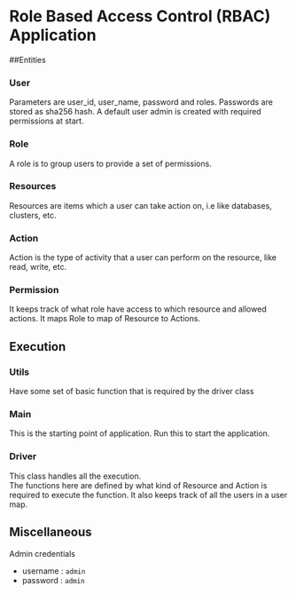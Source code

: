 # Role Based Access Control (RBAC) Application 

##Entities

### User
Parameters are user_id, user_name, password and roles.
Passwords are stored as sha256 hash. 
A default user admin is created with required permissions at start.

### Role
A role is to group users to provide a set of permissions.
 
### Resources
Resources are items which a user can take action on, i.e like databases, clusters, etc. 

### Action
Action is the type of activity that a user can perform on the resource, like read, write, etc.

### Permission
It keeps track of what role have access to which resource and allowed actions. 
It maps Role to map of Resource to Actions. 

## Execution 
### Utils 
Have some set of basic function that is required by the driver class

### Main 
This is the starting point of application. Run this to start the application.

### Driver
This class handles all the execution.  
The functions here are defined by what kind of Resource and Action is required to execute the function.
It also keeps track of all the users in a user map. 


## Miscellaneous 
Admin credentials
- username : `admin` 
- password : `admin`


